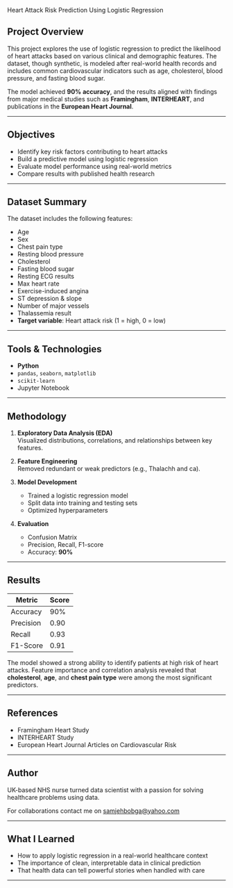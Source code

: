 Heart Attack Risk Prediction Using Logistic Regression

##  Project Overview

This project explores the use of logistic regression to predict the likelihood of heart attacks based on various clinical and demographic features. The dataset, though synthetic, is modeled after real-world health records and includes common cardiovascular indicators such as age, cholesterol, blood pressure, and fasting blood sugar.

The model achieved **90% accuracy**, and the results aligned with findings from major medical studies such as **Framingham**, **INTERHEART**, and publications in the **European Heart Journal**.

---

##  Objectives

- Identify key risk factors contributing to heart attacks
- Build a predictive model using logistic regression
- Evaluate model performance using real-world metrics
- Compare results with published health research

---

##  Dataset Summary

The dataset includes the following features:

- Age
- Sex
- Chest pain type
- Resting blood pressure
- Cholesterol
- Fasting blood sugar
- Resting ECG results
- Max heart rate
- Exercise-induced angina
- ST depression & slope
- Number of major vessels
- Thalassemia result
- **Target variable**: Heart attack risk (1 = high, 0 = low)

---

## Tools & Technologies

- **Python**
- `pandas`, `seaborn`, `matplotlib`
- `scikit-learn`
- Jupyter Notebook

---

## Methodology

1. **Exploratory Data Analysis (EDA)**  
   Visualized distributions, correlations, and relationships between key features.

2. **Feature Engineering**  
   Removed redundant or weak predictors (e.g., Thalachh and ca).

3. **Model Development**  
   - Trained a logistic regression model
   - Split data into training and testing sets
   - Optimized hyperparameters

4. **Evaluation**  
   - Confusion Matrix  
   - Precision, Recall, F1-score  
   - Accuracy: **90%**

---

## Results

| Metric         | Score |
|----------------|-------|
| Accuracy       | 90%   |
| Precision      | 0.90  |
| Recall         | 0.93  |
| F1-Score       | 0.91  |

The model showed a strong ability to identify patients at high risk of heart attacks. Feature importance and correlation analysis revealed that **cholesterol**, **age**, and **chest pain type** were among the most significant predictors.

---

## References

- Framingham Heart Study  
- INTERHEART Study  
- European Heart Journal Articles on Cardiovascular Risk

---

## Author

UK-based NHS nurse turned data scientist with a passion for solving healthcare problems using data.

For collaborations contact me on samjehbobga@yahoo.com

---

## What I Learned

- How to apply logistic regression in a real-world healthcare context  
- The importance of clean, interpretable data in clinical prediction  
- That health data can tell powerful stories when handled with care

---

